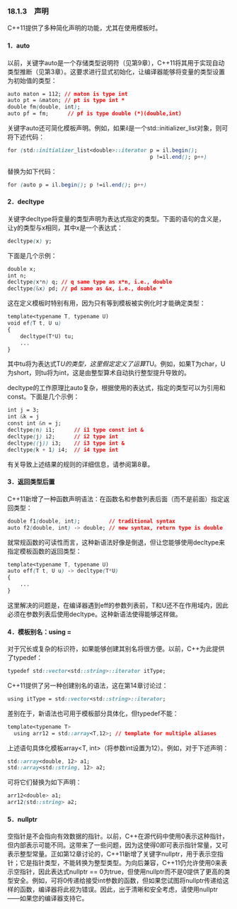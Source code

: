 ### 18.1.3　声明

C++11提供了多种简化声明的功能，尤其在使用模板时。

#### 1．auto

以前，关键字auto是一个存储类型说明符（见第9章），C++11将其用于实现自动类型推断（见第3章）。这要求进行显式初始化，让编译器能够将变量的类型设置为初始值的类型：

```css
auto maton = 112; // maton is type int
auto pt = &maton; // pt is type int *
double fm(double, int);
auto pf = fm;      // pf is type double (*)(double,int)
```

关键字auto还可简化模板声明。例如，如果il是一个std::initializer_list<double>对象，则可将下述代码：

```css
for (std::initializer_list<double>::iterator p = il.begin();
                                             p !=il.end(); p++)
```

替换为如下代码：

```css
for (auto p = il.begin(); p !=il.end(); p++)
```

#### 2．decltype

关键字decltype将变量的类型声明为表达式指定的类型。下面的语句的含义是，让y的类型与x相同，其中x是一个表达式：

```css
decltype(x) y;
```

下面是几个示例：

```css
double x;
int n;
decltype(x*n) q; // q same type as x*n, i.e., double
decltype(&x) pd; // pd same as &x, i.e., double *
```

这在定义模板时特别有用，因为只有等到模板被实例化时才能确定类型：

```css
template<typename T, typename U)
void ef(T t, U u)
{
    decltype(T*U) tu;
    ...
}
```

其中tu将为表达式T*U的类型，这里假定定义了运算T*U。例如，如果T为char，U为short，则tu将为int，这是由整型算术自动执行整型提升导致的。

decltype的工作原理比auto复杂，根据使用的表达式，指定的类型可以为引用和const。下面是几个示例：

```css
int j = 3;
int &k = j
const int &n = j;
decltype(n) i1;      // i1 type const int &
decltype(j) i2;      // i2 type int
decltype((j)) i3;    // i3 type int &
decltype(k + 1) i4;  // i4 type int
```

有关导致上述结果的规则的详细信息，请参阅第8章。

#### 3．返回类型后置

C++11新增了一种函数声明语法：在函数名和参数列表后面（而不是前面）指定返回类型：

```css
double f1(double, int);         // traditional syntax
auto f2(double, int) -> double; // new syntax, return type is double
```

就常规函数的可读性而言，这种新语法好像是倒退，但让您能够使用decltype来指定模板函数的返回类型：

```css
template<typename T, typename U)
auto eff(T t, U u) -> decltype(T*U)
{
    ...
}
```

这里解决的问题是，在编译器遇到eff的参数列表前，T和U还不在作用域内，因此必须在参数列表后使用decltype。这种新语法使得能够这样做。

#### 4．模板别名：using =

对于冗长或复杂的标识符，如果能够创建其别名将很方便。以前，C++为此提供了typedef：

```css
typedef std::vector<std::string>::iterator itType;
```

C++11提供了另一种创建别名的语法，这在第14章讨论过：

```css
using itType = std::vector<std::string>::iterator;
```

差别在于，新语法也可用于模板部分具体化，但typedef不能：

```css
template<typename T>
  using arr12 = std::array<T,12>; // template for multiple aliases
```

上述语句具体化模板array<T, int>（将参数int设置为12）。例如，对于下述声明：

```css
std::array<double, 12> a1;
std::array<std::string, 12> a2;
```

可将它们替换为如下声明：

```css
arr12<double> a1;
arr12(std::string> a2;
```

#### 5．nullptr

空指针是不会指向有效数据的指针。以前，C++在源代码中使用0表示这种指针，但内部表示可能不同。这带来了一些问题，因为这使得0即可表示指针常量，又可表示整型常量。正如第12章讨论的，C++11新增了关键字nullptr，用于表示空指针；它是指针类型，不能转换为整型类型。为向后兼容，C++11仍允许使用0来表示空指针，因此表达式nullptr == 0为true，但使用nullptr而不是0提供了更高的类型安全。例如，可将0传递给接受int参数的函数，但如果您试图将nullptr传递给这样的函数，编译器将此视为错误。因此，出于清晰和安全考虑，请使用nullptr ——如果您的编译器支持它。

